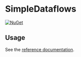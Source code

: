 # SimpleDataflows

[![NuGet](https://img.shields.io/nuget/v/SimpleDataflows.svg)](https://www.nuget.org/packages/SimpleDataflows)

## Usage

See the [reference documentation](SimpleDataflows.md).
